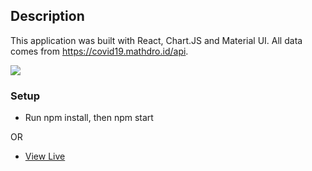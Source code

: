 ## Description

This application was built with React, Chart.JS and Material UI. All data comes from https://covid19.mathdro.id/api.

<img src="images/coronatrackr_demo.gif">

### Setup

- Run npm install, then npm start

OR

- [View Live](https://coronatrackr.netlify.app/)
